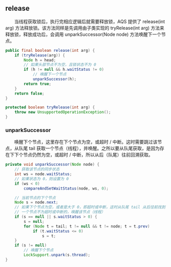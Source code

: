
## release
　　当线程获取锁后，执行完相应逻辑后就需要释放锁，AQS 提供了 release(int arg) 方法释放锁。该方法同样是先调用由子类实现的 tryRelease(int arg) 方法来释放锁，释放成功后，会调用 unparkSuccessor(Node node) 方法唤醒下一个节点。
  
```java
public final boolean release(int arg) {
    if (tryRelease(arg)) {
        Node h = head;
        // 如果头部节点不为空，且锁状态不为 0
        if (h != null && h.waitStatus != 0)
            // 唤醒下一个节点
            unparkSuccessor(h);
        return true;
    }
    return false;
}

protected boolean tryRelease(int arg) {
    throw new UnsupportedOperationException();
}
```

### unparkSuccessor
　　唤醒下个节点，这里存在下个节点为空，或超时 / 中断。这时需要跳过该节点，从队尾 tail 获取一个节点（线程），并唤醒。之所以要从队尾获取，是因为存在下下个节点仍然为空，或超时 / 中断，所以从后（队尾）往前回溯获取。

```java
private void unparkSuccessor(Node node) {
    // 获取该节点的同步状态
    int ws = node.waitStatus;
    // 如果状态为 0，则设置为 0
    if (ws < 0)
        compareAndSetWaitStatus(node, ws, 0);

    // 当前节点的下个节点
    Node s = node.next;
    // 如果下个节点为空，或者是大于 0，即超时或中断，这时从队尾 tail 从后往前找到
    // 一个节点不为超时或中断的，唤醒该节点（线程）
    if (s == null || s.waitStatus > 0) {
        s = null;
        for (Node t = tail; t != null && t != node; t = t.prev)
            if (t.waitStatus <= 0)
                s = t;
    }
    if (s != null)
        // 唤醒下个节点
        LockSupport.unpark(s.thread);
}
```
